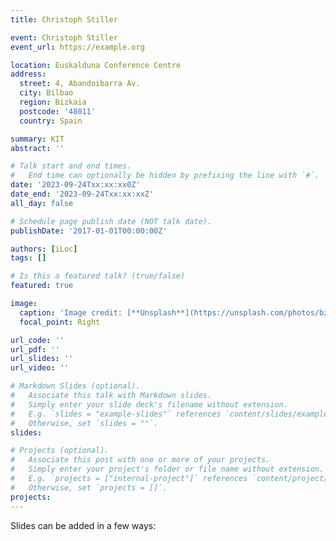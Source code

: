 ```yaml
---
title: Christoph Stiller

event: Christoph Stiller
event_url: https://example.org

location: Euskalduna Conference Centre
address:
  street: 4, Abandoibarra Av.
  city: Bilbao
  region: Bizkaia
  postcode: '48011'
  country: Spain

summary: KIT
abstract: ''

# Talk start and end times.
#   End time can optionally be hidden by prefixing the line with `#`.
date: '2023-09-24Txx:xx:xx0Z'
date_end: '2023-09-24Txx:xx:xxZ'
all_day: false

# Schedule page publish date (NOT talk date).
publishDate: '2017-01-01T00:00:00Z'

authors: [iLoc]
tags: []

# Is this a featured talk? (true/false)
featured: true

image:
  caption: 'Image credit: [**Unsplash**](https://unsplash.com/photos/bzdhc5b3Bxs)'
  focal_point: Right

url_code: ''
url_pdf: ''
url_slides: ''
url_video: ''

# Markdown Slides (optional).
#   Associate this talk with Markdown slides.
#   Simply enter your slide deck's filename without extension.
#   E.g. `slides = "example-slides"` references `content/slides/example-slides.md`.
#   Otherwise, set `slides = ""`.
slides:

# Projects (optional).
#   Associate this post with one or more of your projects.
#   Simply enter your project's folder or file name without extension.
#   E.g. `projects = ["internal-project"]` references `content/project/deep-learning/index.md`.
#   Otherwise, set `projects = []`.
projects:
---
```


Slides can be added in a few ways:
